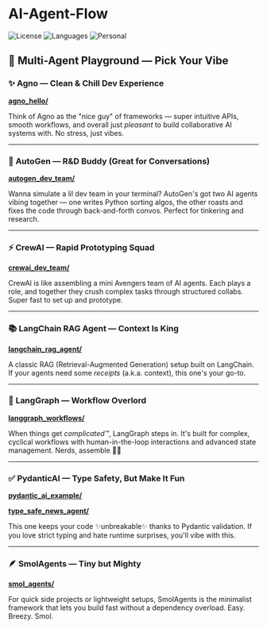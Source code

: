 # AI-Agent-Flow

![License](https://img.shields.io/github/license/tdiprima/OpenAI-Cookbook)
![Languages](https://img.shields.io/github/languages/top/tdiprima/OpenAI-Cookbook)
![Personal](https://img.shields.io/badge/repo-personal-blueviolet)

## 🧠 Multi-Agent Playground — Pick Your Vibe

### ✨ **Agno** — Clean & Chill Dev Experience

**[agno_hello/](./src/agno_hello/)**

Think of Agno as the "nice guy" of frameworks — super intuitive APIs, smooth workflows, and overall just *pleasant* to build collaborative AI systems with. No stress, just vibes.

---

### 💬 **AutoGen** — R&D Buddy (Great for Conversations)

**[autogen\_dev_team/](./src/autogen_dev_team/)**

Wanna simulate a lil dev team in your terminal? AutoGen's got two AI agents vibing together — one writes Python sorting algos, the other roasts and fixes the code through back-and-forth convos. Perfect for tinkering and research.

---

### ⚡ **CrewAI** — Rapid Prototyping Squad

**[crewai\_dev_team/](./src/crewai_stock_alert_system/)**

CrewAI is like assembling a mini Avengers team of AI agents. Each plays a role, and together they crush complex tasks through structured collabs. Super fast to set up and prototype.

---

### 📚 **LangChain RAG Agent** — Context Is King

**[langchain\_rag_agent/](./src/langchain_rag_agent/)**

A classic RAG (Retrieval-Augmented Generation) setup built on LangChain. If your agents need some *receipts* (a.k.a. context), this one's your go-to.

---

### 🔁 **LangGraph** — Workflow Overlord

**[langgraph_workflows/](./src/langgraph_branching_agent/)**

When things get *complicated™*, LangGraph steps in. It's built for complex, cyclical workflows with human-in-the-loop interactions and advanced state management. Nerds, assemble 🧑‍💻

---

### ✅ **PydanticAI** — Type Safety, But Make It Fun

**[pydantic\_ai_example/](./src/pydantic_ai_example/)**

**[type\_safe_news_agent/](./src/type_safe_news_agent/)**

This one keeps your code ✨unbreakable✨ thanks to Pydantic validation. If you love strict typing and hate runtime surprises, you'll vibe with this.

---

### 🪶 **SmolAgents** — Tiny but Mighty

**[smol_agents/](./src/smolagents_hello/)**

For quick side projects or lightweight setups, SmolAgents is the minimalist framework that lets you build fast without a dependency overload. Easy. Breezy. Smol.

<br>
